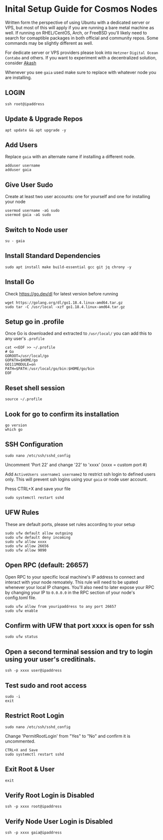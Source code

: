 # Inital Setup Guide for Cosmos Nodes
Written form the perspective of using Ubuntu with a dedicated server or VPS, but most of this will apply if you are running a bare metal machine as well. If running on RHEL/CentOS, Arch, or FreeBSD you'll likely need to search for comaptible packages in both official and community repos. Some commands may be slightly different as well.  

For dedicate server or VPS providers please look into `Hetzner` `Digital Ocean` `Contabo` and others. If you want to experiment with a decentralized solution, consider [Akash](https://github.com/ovrclk)

Whenever you see `gaia` used make sure to replace with whatever node you are installing.  
  
## LOGIN
`ssh root@ipaddress`

## Update & Upgrade Repos
`apt update && apt upgrade -y`

## Add Users  
Replace `gaia` with an alternate name if installing a different node.
  
`adduser username`  
`adduser gaia`  

## Give User Sudo
Create at least two user accounts: one for yourself and one for installing your node  
  
`usermod username -aG sudo`  
`usermod gaia -aG sudo`

## Switch to Node user
`su - gaia`

## Install Standard Dependencies
`sudo apt install make build-essential gcc git jq chrony -y`

## Install Go  
Check https://go.dev/dl for latest version before running  
  
`wget https://golang.org/dl/go1.18.4.linux-amd64.tar.gz`  
`sudo tar -C /usr/local -xzf go1.18.4.linux-amd64.tar.gz`

## Setup go in .profile  
Once Go is downloaded and extracted to `/usr/local/` you can add this to any user's `.profile`  
  
`cat <<EOF >> ~/.profile`  
`# Go`  
`GOROOT=/usr/local/go`  
`GOPATH=$HOME/go`  
`GO111MODULE=on`  
`PATH=$PATH:/usr/local/go/bin:$HOME/go/bin`  
`EOF`

## Reset shell session
`source ~/.profile`

## Look for go to confirm its installation
`go version`  
`which go`

## SSH Configuration
`sudo nano /etc/ssh/sshd_config`
  
Uncomment 'Port 22' and change '22' to 'xxxx' (xxxx = custom port #)  
  
Add `ActiveUsers username1 username2` to restrict ssh login to defined users only. This will prevent ssh logins using your `gaia` or node user account.
  
Press CTRL+X and save your file  
  
`sudo systemctl restart sshd`

## UFW Rules  
These are default ports, please set rules according to your setup
  
`sudo ufw default allow outgoing`  
`sudo ufw default deny incoming`  
`sudo ufw allow xxxx`  
`sudo ufw allow 26656`  
`sudo ufw allow 9090`

## Open RPC (default: 26657) 
Open RPC to your specific local machine's IP address to connect and interact with your node remoately. This rule will need to be upated whenever your local IP changes. You'll also need to later expose your RPC by changing your IP to `0.0.0.0` in the RPC section of your node's config.toml file.  
  
`sudo ufw allow from youripaddress to any port 26657`  
`sudo ufw enable`

## Confirm with UFW that port xxxx is open for ssh
`sudo ufw status`

## Open a second terminal session and try to login using your user's creditinals.
`ssh -p xxxx user@ipaddress`

## Test sudo and root access
`sudo -i`  
`exit`

## Restrict Root Login
`sudo nano /etc/ssh/sshd_config`  
  
 Change 'PermitRootLogin' from "Yes" to "No" and confirm it is uncommented.  
   
`CTRL+X and Save`  
`sudo systemctl restart sshd`

## Exit Root & User
`exit`

## Verify Root Login is Disabled
`ssh -p xxxx root@ipaddress`  

## Verify Node User Login is Disabled  
`ssh -p xxxx gaia@ipaddress`  
